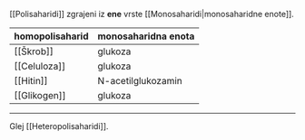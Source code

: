 [[Polisaharidi]] zgrajeni iz **ene** vrste [[Monosaharidi|monosaharidne enote]].


| homopolisaharid  | monosaharidna enota  |
| -------------| -------------------- |
| [[Škrob]]    |  glukoza             |
| [[Celuloza]] |  glukoza             |
| [[Hitin]]    |  N-acetilglukozamin  |
| [[Glikogen]] |  glukoza             |

---

Glej [[Heteropolisaharidi]].